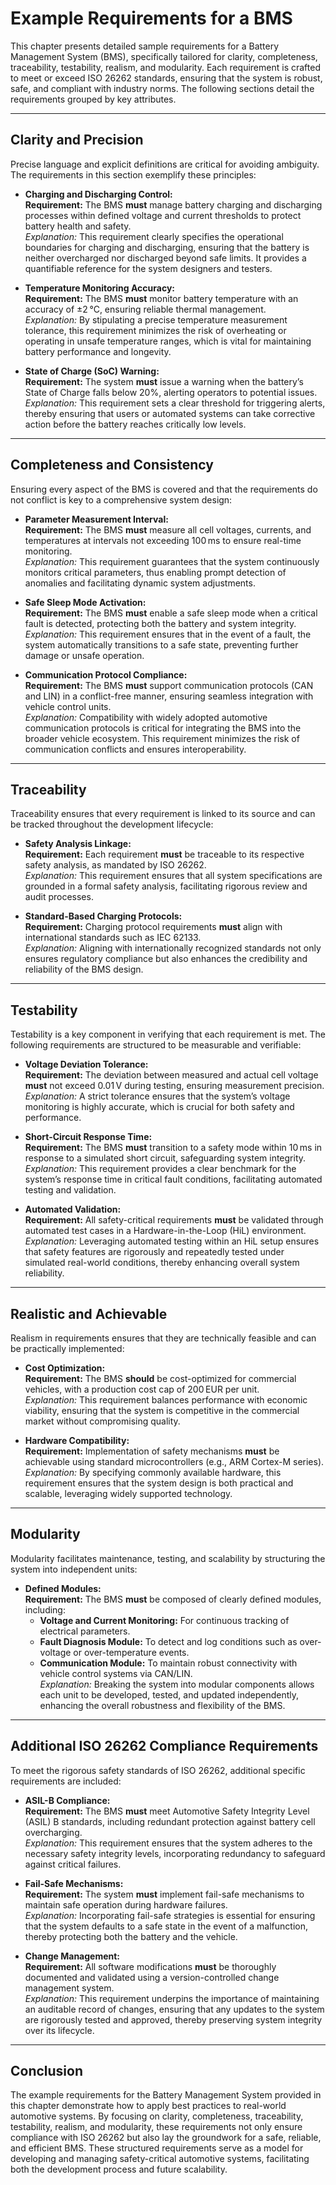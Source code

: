 # Example Requirements for a BMS

This chapter presents detailed sample requirements for a Battery Management System (BMS), specifically tailored for clarity, completeness, traceability, testability, realism, and modularity. Each requirement is crafted to meet or exceed ISO 26262 standards, ensuring that the system is robust, safe, and compliant with industry norms. The following sections detail the requirements grouped by key attributes.

---

## Clarity and Precision

Precise language and explicit definitions are critical for avoiding ambiguity. The requirements in this section exemplify these principles:

- **Charging and Discharging Control:**  
  **Requirement:** The BMS **must** manage battery charging and discharging processes within defined voltage and current thresholds to protect battery health and safety.  
  *Explanation:* This requirement clearly specifies the operational boundaries for charging and discharging, ensuring that the battery is neither overcharged nor discharged beyond safe limits. It provides a quantifiable reference for the system designers and testers.

- **Temperature Monitoring Accuracy:**  
  **Requirement:** The BMS **must** monitor battery temperature with an accuracy of ±2 °C, ensuring reliable thermal management.  
  *Explanation:* By stipulating a precise temperature measurement tolerance, this requirement minimizes the risk of overheating or operating in unsafe temperature ranges, which is vital for maintaining battery performance and longevity.

- **State of Charge (SoC) Warning:**  
  **Requirement:** The system **must** issue a warning when the battery’s State of Charge falls below 20%, alerting operators to potential issues.  
  *Explanation:* This requirement sets a clear threshold for triggering alerts, thereby ensuring that users or automated systems can take corrective action before the battery reaches critically low levels.

---

## Completeness and Consistency

Ensuring every aspect of the BMS is covered and that the requirements do not conflict is key to a comprehensive system design:

- **Parameter Measurement Interval:**  
  **Requirement:** The BMS **must** measure all cell voltages, currents, and temperatures at intervals not exceeding 100 ms to ensure real-time monitoring.  
  *Explanation:* This requirement guarantees that the system continuously monitors critical parameters, thus enabling prompt detection of anomalies and facilitating dynamic system adjustments.

- **Safe Sleep Mode Activation:**  
  **Requirement:** The BMS **must** enable a safe sleep mode when a critical fault is detected, protecting both the battery and system integrity.  
  *Explanation:* This requirement ensures that in the event of a fault, the system automatically transitions to a safe state, preventing further damage or unsafe operation.

- **Communication Protocol Compliance:**  
  **Requirement:** The BMS **must** support communication protocols (CAN and LIN) in a conflict-free manner, ensuring seamless integration with vehicle control units.  
  *Explanation:* Compatibility with widely adopted automotive communication protocols is critical for integrating the BMS into the broader vehicle ecosystem. This requirement minimizes the risk of communication conflicts and ensures interoperability.

---

## Traceability

Traceability ensures that every requirement is linked to its source and can be tracked throughout the development lifecycle:

- **Safety Analysis Linkage:**  
  **Requirement:** Each requirement **must** be traceable to its respective safety analysis, as mandated by ISO 26262.  
  *Explanation:* This requirement ensures that all system specifications are grounded in a formal safety analysis, facilitating rigorous review and audit processes.

- **Standard-Based Charging Protocols:**  
  **Requirement:** Charging protocol requirements **must** align with international standards such as IEC 62133.  
  *Explanation:* Aligning with internationally recognized standards not only ensures regulatory compliance but also enhances the credibility and reliability of the BMS design.

---

## Testability

Testability is a key component in verifying that each requirement is met. The following requirements are structured to be measurable and verifiable:

- **Voltage Deviation Tolerance:**  
  **Requirement:** The deviation between measured and actual cell voltage **must** not exceed 0.01 V during testing, ensuring measurement precision.  
  *Explanation:* A strict tolerance ensures that the system’s voltage monitoring is highly accurate, which is crucial for both safety and performance.

- **Short-Circuit Response Time:**  
  **Requirement:** The BMS **must** transition to a safety mode within 10 ms in response to a simulated short circuit, safeguarding system integrity.  
  *Explanation:* This requirement provides a clear benchmark for the system’s response time in critical fault conditions, facilitating automated testing and validation.

- **Automated Validation:**  
  **Requirement:** All safety-critical requirements **must** be validated through automated test cases in a Hardware-in-the-Loop (HiL) environment.  
  *Explanation:* Leveraging automated testing within an HiL setup ensures that safety features are rigorously and repeatedly tested under simulated real-world conditions, thereby enhancing overall system reliability.

---

## Realistic and Achievable

Realism in requirements ensures that they are technically feasible and can be practically implemented:

- **Cost Optimization:**  
  **Requirement:** The BMS **should** be cost-optimized for commercial vehicles, with a production cost cap of 200 EUR per unit.  
  *Explanation:* This requirement balances performance with economic viability, ensuring that the system is competitive in the commercial market without compromising quality.

- **Hardware Compatibility:**  
  **Requirement:** Implementation of safety mechanisms **must** be achievable using standard microcontrollers (e.g., ARM Cortex-M series).  
  *Explanation:* By specifying commonly available hardware, this requirement ensures that the system design is both practical and scalable, leveraging widely supported technology.

---

## Modularity

Modularity facilitates maintenance, testing, and scalability by structuring the system into independent units:

- **Defined Modules:**  
  **Requirement:** The BMS **must** be composed of clearly defined modules, including:  
  - **Voltage and Current Monitoring:** For continuous tracking of electrical parameters.  
  - **Fault Diagnosis Module:** To detect and log conditions such as over-voltage or over-temperature events.  
  - **Communication Module:** To maintain robust connectivity with vehicle control systems via CAN/LIN.  
  *Explanation:* Breaking the system into modular components allows each unit to be developed, tested, and updated independently, enhancing the overall robustness and flexibility of the BMS.

---

## Additional ISO 26262 Compliance Requirements

To meet the rigorous safety standards of ISO 26262, additional specific requirements are included:

- **ASIL-B Compliance:**  
  **Requirement:** The BMS **must** meet Automotive Safety Integrity Level (ASIL) B standards, including redundant protection against battery cell overcharging.  
  *Explanation:* This requirement ensures that the system adheres to the necessary safety integrity levels, incorporating redundancy to safeguard against critical failures.

- **Fail-Safe Mechanisms:**  
  **Requirement:** The system **must** implement fail-safe mechanisms to maintain safe operation during hardware failures.  
  *Explanation:* Incorporating fail-safe strategies is essential for ensuring that the system defaults to a safe state in the event of a malfunction, thereby protecting both the battery and the vehicle.

- **Change Management:**  
  **Requirement:** All software modifications **must** be thoroughly documented and validated using a version-controlled change management system.  
  *Explanation:* This requirement underpins the importance of maintaining an auditable record of changes, ensuring that any updates to the system are rigorously tested and approved, thereby preserving system integrity over its lifecycle.

---

## Conclusion

The example requirements for the Battery Management System provided in this chapter demonstrate how to apply best practices to real-world automotive systems. By focusing on clarity, completeness, traceability, testability, realism, and modularity, these requirements not only ensure compliance with ISO 26262 but also lay the groundwork for a safe, reliable, and efficient BMS. These structured requirements serve as a model for developing and managing safety-critical automotive systems, facilitating both the development process and future scalability.